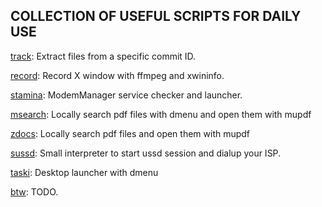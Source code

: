 ## COLLECTION OF USEFUL SCRIPTS FOR DAILY USE

[track](https://github.com/tcheukueppo/ktoolbox/blob/master/bin/track): Extract files from a specific commit ID.

[record](https://github.com/tcheukueppo/ktoolbox/blob/master/bin/record): Record X window with ffmpeg and xwininfo.

[stamina](https://github.com/tcheukueppo/ktoolbox/blob/master/bin/stamina): ModemManager service checker and launcher.

[msearch](https://github.com/tcheukueppo/ktoolbox/blob/master/bin/msearch): Locally search pdf files with dmenu and open them with mupdf

[zdocs](https://github.com/tcheukueppo/ktoolbox/blob/master/bin/zdocs): Locally search pdf files and open them with mupdf

[sussd](https://github.com/tcheukueppo/ktoolbox/blob/master/bin/sussd): Small interpreter to start ussd session and dialup your ISP.

[taski](https://github.com/tcheukueppo/ktoolbox/blob/master/bin/taski): Desktop launcher with dmenu

[btw](https://github.com/tcheukueppo/ktoolbox/blob/master/bin/btw): TODO.
